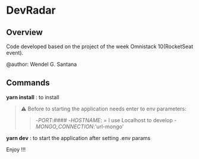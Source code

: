 # DevRadar

## Overview

Code developed based on the project of the week Omnistack 10(RocketSeat event).

@author: Wendel G. Santana

## Commands

__yarn install__ : to install

>⚠ Before to starting the application needs enter to env parameters:
>> -_PORT_:####
>> -_HOSTNAME_:<hostname> = I use Localhost to develop
>> -_MONGO_CONNECTION_:'url-mongo'

__yarn dev__ : to start the application after setting .env params

Enjoy !!!
